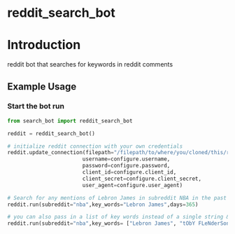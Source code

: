 # reddit_search_bot

# Introduction
reddit bot that searches for keywords in reddit comments

## Example Usage

### Start the bot run

```python
from search_bot import reddit_search_bot

reddit = reddit_search_bot()

# initialize reddit connection with your own credentials
reddit.update_connection(filepath="/filepath/to/where/you/cloned/this/repo",
                        username=configure.username, 
                        password=configure.password, 
                        client_id=configure.client_id, 
                        client_secret=configure.client_secret, 
                        user_agent=configure.user_agent)

# Search for any mentions of Lebron James in subreddit NBA in the past year
reddit.run(subreddit="nba",key_words="Lebron James",days=365)

# you can also pass in a list of key words instead of a single string & key words are not case sensitive
reddit.run(subreddit="nba",key_words= ["Lebron James", "tObY FLeNderSon"],days=365)


```